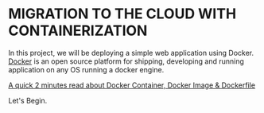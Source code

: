 # MIGRATION TO THE СLOUD WITH CONTAINERIZATION

In this project, we will be deploying a simple web application using Docker. [Docker](https://docs.docker.com/get-started/overview/) is an open source platform for shipping, developing and running application on any OS running a docker engine.

[A quick 2 minutes read about Docker Container, Docker Image & Dockerfile](https://dev.to/oayanda/getting-started-docker-container-docker-image-dockerfile-2oj9)

Let's Begin.

